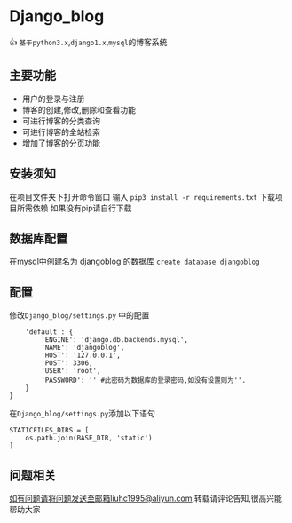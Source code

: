 # Django_blog
:+1: `基于python3.x`,`django1.x`,`mysql`的博客系统
## 主要功能
- 用户的登录与注册
- 博客的创建,修改,删除和查看功能
- 可进行博客的分类查询
- 可进行博客的全站检索
- 增加了博客的分页功能

## 安装须知
在项目文件夹下打开命令窗口
输入 `pip3 install -r requirements.txt` 下载项目所需依赖
如果没有pip请自行下载

## 数据库配置
在mysql中创建名为 djangoblog 的数据库
`create database djangoblog`

## 配置
修改`Django_blog/settings.py` 中的配置
```DATABASES = {
    'default': {
        'ENGINE': 'django.db.backends.mysql',
        'NAME': 'djangoblog',
        'HOST': '127.0.0.1',
        'POST': 3306,
        'USER': 'root',
        'PASSWORD': '' #此密码为数据库的登录密码,如没有设置则为''.
    }
}
```

在`Django_blog/settings.py`添加以下语句
```
STATICFILES_DIRS = [
    os.path.join(BASE_DIR, 'static')
]
```


## 问题相关
如有问题请将问题发送至邮箱liuhc1995@aliyun.com,转载请评论告知,很高兴能帮助大家


